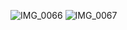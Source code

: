 ![IMG_0066](https://github.com/user-attachments/assets/8a50164f-0303-4963-901e-dbe72c43d430)
![IMG_0067](https://github.com/user-attachments/assets/0a8fc621-9ccb-4596-80ff-7390ef0a1177)
